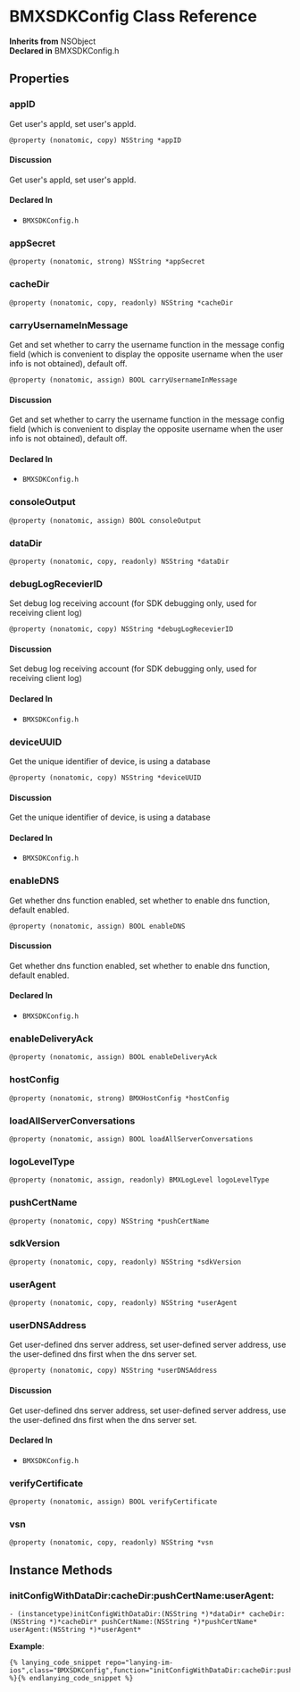 # BMXSDKConfig Class Reference

  **Inherits from** NSObject  
  **Declared in** BMXSDKConfig.h  

## Properties

<a name="//api/name/appID" title="appID"></a>
### appID

Get user's appId, set user's appId.

`@property (nonatomic, copy) NSString *appID`

#### Discussion
Get user's appId, set user's appId.

#### Declared In
* `BMXSDKConfig.h`

<a name="//api/name/appSecret" title="appSecret"></a>
### appSecret

`@property (nonatomic, strong) NSString *appSecret`

<a name="//api/name/cacheDir" title="cacheDir"></a>
### cacheDir

`@property (nonatomic, copy, readonly) NSString *cacheDir`

<a name="//api/name/carryUsernameInMessage" title="carryUsernameInMessage"></a>
### carryUsernameInMessage

Get and set whether to carry the username function in the message config field (which is convenient to display the opposite username when the user info is not obtained), default off.

`@property (nonatomic, assign) BOOL carryUsernameInMessage`

#### Discussion
Get and set whether to carry the username function in the message config field (which is convenient to display the opposite username when the user info is not obtained), default off.

#### Declared In
* `BMXSDKConfig.h`

<a name="//api/name/consoleOutput" title="consoleOutput"></a>
### consoleOutput

`@property (nonatomic, assign) BOOL consoleOutput`

<a name="//api/name/dataDir" title="dataDir"></a>
### dataDir

`@property (nonatomic, copy, readonly) NSString *dataDir`

<a name="//api/name/debugLogRecevierID" title="debugLogRecevierID"></a>
### debugLogRecevierID

Set debug log receiving account (for SDK debugging only, used for receiving client log)

`@property (nonatomic, copy) NSString *debugLogRecevierID`

#### Discussion
Set debug log receiving account (for SDK debugging only, used for receiving client log)

#### Declared In
* `BMXSDKConfig.h`

<a name="//api/name/deviceUUID" title="deviceUUID"></a>
### deviceUUID

Get the unique identifier of device, is using a database

`@property (nonatomic, copy) NSString *deviceUUID`

#### Discussion
Get the unique identifier of device, is using a database

#### Declared In
* `BMXSDKConfig.h`

<a name="//api/name/enableDNS" title="enableDNS"></a>
### enableDNS

Get whether dns function enabled, set whether to enable dns function, default enabled.

`@property (nonatomic, assign) BOOL enableDNS`

#### Discussion
Get whether dns function enabled, set whether to enable dns function, default enabled.

#### Declared In
* `BMXSDKConfig.h`

<a name="//api/name/enableDeliveryAck" title="enableDeliveryAck"></a>
### enableDeliveryAck

`@property (nonatomic, assign) BOOL enableDeliveryAck`

<a name="//api/name/hostConfig" title="hostConfig"></a>
### hostConfig

`@property (nonatomic, strong) BMXHostConfig *hostConfig`

<a name="//api/name/loadAllServerConversations" title="loadAllServerConversations"></a>
### loadAllServerConversations

`@property (nonatomic, assign) BOOL loadAllServerConversations`

<a name="//api/name/logoLevelType" title="logoLevelType"></a>
### logoLevelType

`@property (nonatomic, assign, readonly) BMXLogLevel logoLevelType`

<a name="//api/name/pushCertName" title="pushCertName"></a>
### pushCertName

`@property (nonatomic, copy) NSString *pushCertName`

<a name="//api/name/sdkVersion" title="sdkVersion"></a>
### sdkVersion

`@property (nonatomic, copy, readonly) NSString *sdkVersion`

<a name="//api/name/userAgent" title="userAgent"></a>
### userAgent

`@property (nonatomic, copy, readonly) NSString *userAgent`

<a name="//api/name/userDNSAddress" title="userDNSAddress"></a>
### userDNSAddress

Get user-defined dns server address, set user-defined server address, use the user-defined dns first when the dns server set.

`@property (nonatomic, copy) NSString *userDNSAddress`

#### Discussion
Get user-defined dns server address, set user-defined server address, use the user-defined dns first when the dns server set.

#### Declared In
* `BMXSDKConfig.h`

<a name="//api/name/verifyCertificate" title="verifyCertificate"></a>
### verifyCertificate

`@property (nonatomic, assign) BOOL verifyCertificate`

<a name="//api/name/vsn" title="vsn"></a>
### vsn

`@property (nonatomic, copy, readonly) NSString *vsn`

<a title="Instance Methods" name="instance_methods"></a>
## Instance Methods

<a name="//api/name/initConfigWithDataDir:cacheDir:pushCertName:userAgent:" title="initConfigWithDataDir:cacheDir:pushCertName:userAgent:"></a>
### initConfigWithDataDir:cacheDir:pushCertName:userAgent:

`- (instancetype)initConfigWithDataDir:(NSString *)*dataDir* cacheDir:(NSString *)*cacheDir* pushCertName:(NSString *)*pushCertName* userAgent:(NSString *)*userAgent*`

**Example**:
```
{% lanying_code_snippet repo="lanying-im-ios",class="BMXSDKConfig",function="initConfigWithDataDir:cacheDir:pushCertName:userAgent:" %}{% endlanying_code_snippet %}
```
